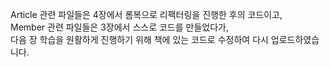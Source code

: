 Article 관련 파일들은 4장에서 롬복으로 리팩터링을 진행한 후의 코드이고,    
Member 관련 파일들은 3장에서 스스로 코드를 만들었다가,     
다음 장 학습을 원활하게 진행하기 위해 책에 있는 코드로 수정하여 다시 업로드하였습니다.
